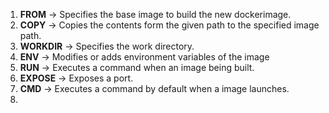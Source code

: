1. **FROM** -> Specifies the base image to build the new dockerimage.
2. **COPY** -> Copies the contents form the given path to the specified image path.
3. **WORKDIR** -> Specifies the work directory.
4. **ENV** -> Modifies or adds environment variables of the image
5. **RUN** -> Executes a command when an image being built.
6. **EXPOSE** -> Exposes a port.
7. **CMD** -> Executes a command by default when a image launches.
8. 